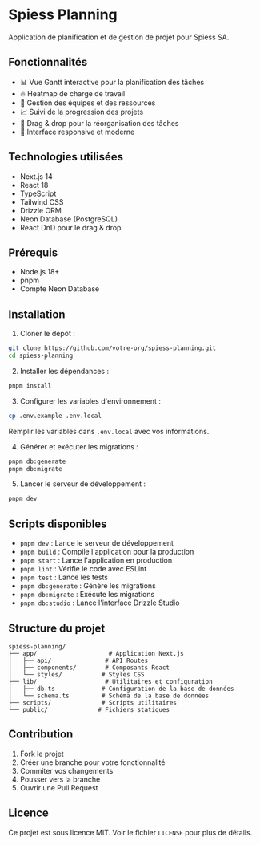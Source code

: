 # Spiess Planning

Application de planification et de gestion de projet pour Spiess SA.

## Fonctionnalités

- 📊 Vue Gantt interactive pour la planification des tâches
- 🔥 Heatmap de charge de travail
- 👥 Gestion des équipes et des ressources
- 📈 Suivi de la progression des projets
- 🔄 Drag & drop pour la réorganisation des tâches
- 📱 Interface responsive et moderne

## Technologies utilisées

- Next.js 14
- React 18
- TypeScript
- Tailwind CSS
- Drizzle ORM
- Neon Database (PostgreSQL)
- React DnD pour le drag & drop

## Prérequis

- Node.js 18+
- pnpm
- Compte Neon Database

## Installation

1. Cloner le dépôt :
```bash
git clone https://github.com/votre-org/spiess-planning.git
cd spiess-planning
```

2. Installer les dépendances :
```bash
pnpm install
```

3. Configurer les variables d'environnement :
```bash
cp .env.example .env.local
```
Remplir les variables dans `.env.local` avec vos informations.

4. Générer et exécuter les migrations :
```bash
pnpm db:generate
pnpm db:migrate
```

5. Lancer le serveur de développement :
```bash
pnpm dev
```

## Scripts disponibles

- `pnpm dev` : Lance le serveur de développement
- `pnpm build` : Compile l'application pour la production
- `pnpm start` : Lance l'application en production
- `pnpm lint` : Vérifie le code avec ESLint
- `pnpm test` : Lance les tests
- `pnpm db:generate` : Génère les migrations
- `pnpm db:migrate` : Exécute les migrations
- `pnpm db:studio` : Lance l'interface Drizzle Studio

## Structure du projet

```
spiess-planning/
├── app/                    # Application Next.js
│   ├── api/               # API Routes
│   ├── components/        # Composants React
│   └── styles/           # Styles CSS
├── lib/                   # Utilitaires et configuration
│   ├── db.ts             # Configuration de la base de données
│   └── schema.ts         # Schéma de la base de données
├── scripts/              # Scripts utilitaires
└── public/              # Fichiers statiques
```

## Contribution

1. Fork le projet
2. Créer une branche pour votre fonctionnalité
3. Commiter vos changements
4. Pousser vers la branche
5. Ouvrir une Pull Request

## Licence

Ce projet est sous licence MIT. Voir le fichier `LICENSE` pour plus de détails. 